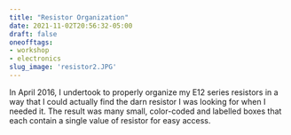 ```yaml
---
title: "Resistor Organization"
date: 2021-11-02T20:56:32-05:00
draft: false
oneofftags:
- workshop
- electronics
slug_image: 'resistor2.JPG'
---
```

In April 2016, I undertook to properly organize my E12 series resistors in a way that I could actually find the darn resistor I was looking for when I needed it. The result was many small, color-coded and labelled boxes that each contain a single value of resistor for easy access.
